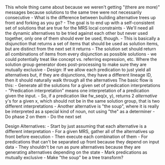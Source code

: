This whole thing came about because we weren't getting "(there are more)" messages because solutions to the same tree were not necessarily consecutive
    - What is the difference between building alternative trees up front and forking as you go?
    - The goal is to end up with a self-consistent set of solutions that are true for the MRS local constraints
    - We'll need all the dynamic alternatives to be tried against each other but never used together, only one of them should ever be used, though.
        - This is basically a disjunction that returns a set of items that should be used as solution items, but are distinct from the next set it returns
            - The solution set should return all combinations of items from every disjunction as possible solutions
        - we could potentially treat like concept vs. referring expression, etc. Where the solution group generator does post-processing to make sure they are mutually exclusive
    - Design:
        If we allow each predication to just yield all alternatives but, if they are disjunctions, they have a different lineage ID, then it should naturally walk through all the alternatives
The basic flow is this:
    - Generate all the solutions for a given set of predication interpretations
        - "Predication interpretation" means one interpretation of a predication given the input.
        - So, if a predication like fw_seq(x, y), returns 2 *alternative* y's for a given x, which should not be in the same solution group, that is two different interpretations
        - Another alternative is "the soup", where it is really be interpreted as a special kind of noun, not using "the" as a determiner
    - Do phase 2 on them
    - Do the next set

Design Alternatives:
    - Start by just assuming that each alternative is a different interpretation
        - For a given MRS, gather all of the alternatives up front before execution
        - Then execute each combination of them
    - For predications that can't be separated up front because they depend on input data
        - They shouldn't be run as pure alternatives because they are generating alternatives depending on the state
    - Mark predications as mutually exclusive
        - Make "the soup" be a tree transform?
